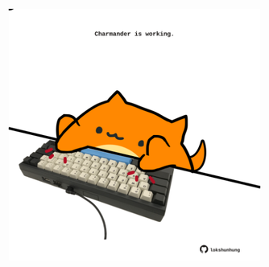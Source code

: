 <!-- built at 27/08/2021, 04:02:11 UTC -->
<p align="center">
  <img width="500" height="500" src="./ReadmeImage.svg">
</p>
